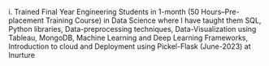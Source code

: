 i.	Trained Final Year Engineering Students in 1-month (50 Hours–Pre-placement Training Course)  in Data Science where I have taught them SQL, Python libraries, Data-preprocessing techniques, Data-Visualization using Tableau, MongoDB, Machine Learning and Deep Learning Frameworks, Introduction to cloud and Deployment using Pickel-Flask  (June-2023) at Inurture
